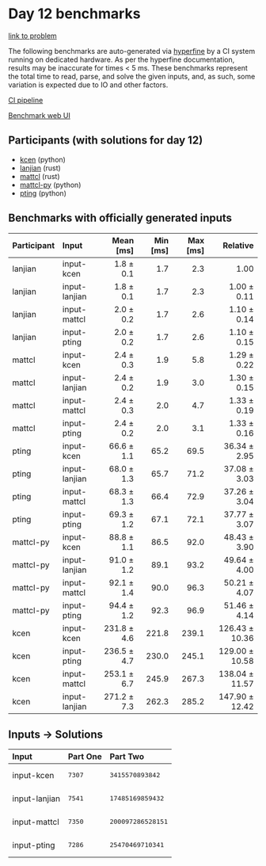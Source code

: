 # Day 12 benchmarks

[link to problem](https://adventofcode.com/2023/day/12)

The following benchmarks are auto-generated via
[hyperfine](https://github.com/sharkdp/hyperfine) by a CI system running on
dedicated hardware. As per the hyperfine documentation, results may be
inaccurate for times < 5 ms. These benchmarks represent the total time to read,
parse, and solve the given inputs, and, as such, some variation is expected due
to IO and other factors.

[CI pipeline](http://ci.papercode.net:8080/teams/main/pipelines/aoc2023)

[Benchmark web UI](https://aoc.ancalagon.black)


## Participants (with solutions for day 12)

- [kcen](https://github.com/kcen/aoc2023) (python)
- [lanjian](https://github.com/lanjian/aoc-2023) (rust)
- [mattcl](https://github.com/mattcl/aoc2023) (rust)
- [mattcl-py](https://github.com/mattcl/aoc2023-py) (python)
- [pting](https://github.com/pting/aoc2023) (python)


## Benchmarks with officially generated inputs

| Participant | Input | Mean [ms] | Min [ms] | Max [ms] | Relative |
|:---|:---|---:|---:|---:|---:|
| lanjian | input-kcen | 1.8 ± 0.1 | 1.7 | 2.3 | 1.00 |
| lanjian | input-lanjian | 1.8 ± 0.1 | 1.7 | 2.3 | 1.00 ± 0.11 |
| lanjian | input-mattcl | 2.0 ± 0.2 | 1.7 | 2.6 | 1.10 ± 0.14 |
| lanjian | input-pting | 2.0 ± 0.2 | 1.7 | 2.6 | 1.10 ± 0.15 |
| mattcl | input-kcen | 2.4 ± 0.3 | 1.9 | 5.8 | 1.29 ± 0.22 |
| mattcl | input-lanjian | 2.4 ± 0.2 | 1.9 | 3.0 | 1.30 ± 0.15 |
| mattcl | input-mattcl | 2.4 ± 0.3 | 2.0 | 4.7 | 1.33 ± 0.19 |
| mattcl | input-pting | 2.4 ± 0.2 | 2.0 | 3.1 | 1.33 ± 0.16 |
| pting | input-kcen | 66.6 ± 1.1 | 65.2 | 69.5 | 36.34 ± 2.95 |
| pting | input-lanjian | 68.0 ± 1.3 | 65.7 | 71.2 | 37.08 ± 3.03 |
| pting | input-mattcl | 68.3 ± 1.3 | 66.4 | 72.9 | 37.26 ± 3.04 |
| pting | input-pting | 69.3 ± 1.2 | 67.1 | 72.1 | 37.77 ± 3.07 |
| mattcl-py | input-kcen | 88.8 ± 1.1 | 86.5 | 92.0 | 48.43 ± 3.90 |
| mattcl-py | input-lanjian | 91.0 ± 1.2 | 89.1 | 93.2 | 49.64 ± 4.00 |
| mattcl-py | input-mattcl | 92.1 ± 1.4 | 90.0 | 96.3 | 50.21 ± 4.07 |
| mattcl-py | input-pting | 94.4 ± 1.2 | 92.3 | 96.9 | 51.46 ± 4.14 |
| kcen | input-kcen | 231.8 ± 4.6 | 221.8 | 239.1 | 126.43 ± 10.36 |
| kcen | input-pting | 236.5 ± 4.7 | 230.0 | 245.1 | 129.00 ± 10.58 |
| kcen | input-mattcl | 253.1 ± 6.7 | 245.9 | 267.3 | 138.04 ± 11.57 |
| kcen | input-lanjian | 271.2 ± 7.3 | 262.3 | 285.2 | 147.90 ± 12.42 |


## Inputs -> Solutions

| Input | Part One | Part Two |
|:---|:---|:---|
|input-kcen|<pre>7307</pre>|<pre>3415570893842</pre>|
|input-lanjian|<pre>7541</pre>|<pre>17485169859432</pre>|
|input-mattcl|<pre>7350</pre>|<pre>200097286528151</pre>|
|input-pting|<pre>7286</pre>|<pre>25470469710341</pre>|